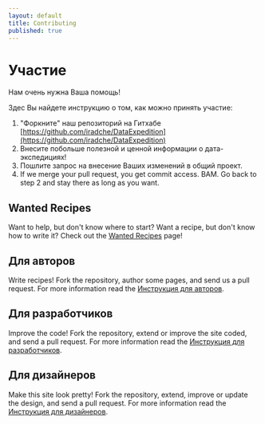 ```yaml
---
layout: default
title: Contributing
published: true
---
```


# Участие

Нам очень нужна Ваша помощь!

Здес Вы найдете инструкцию о том, как можно принять участие:

1. "Форкните" наш репозиторий на Гитхабе [https://github.com/iradche/DataExpedition](https://github.com/iradche/DataExpedition)
2. Внесите побольше полезной и ценной информации о дата-экспедициях!
3. Пошлите запрос на внесение Ваших изменений в общий проект. 
4. If we merge your pull request, you get commit access. BAM. Go back to step 2 and stay there as long as you want.

## Wanted Recipes

Want to help, but don't know where to start? Want a recipe, but don't know how to write it? Check out the [Wanted Recipes](/wanted-recipes) page!

## Для авторов

Write recipes! Fork the repository, author some pages, and send us a pull request. For more information read the [Инструкция для авторов](/authors-guide).

## Для разработчиков

Improve the code! Fork the repository, extend or improve the site coded, and send a pull request. For more information read the [Инструкция для разработчиков](/developers-guide).

## Для дизайнеров

Make this site look pretty! Fork the repository, extend, improve or update the design, and send a pull request. For more information read the [Инструкция для дизайнеров](/designers-guide).